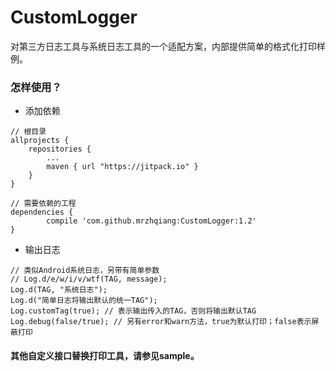 # CustomLogger
对第三方日志工具与系统日志工具的一个适配方案，内部提供简单的格式化打印样例。
### 怎样使用？
- 添加依赖
```
// 根目录
allprojects {
	repositories {
		...
		maven { url "https://jitpack.io" }
	}
}

// 需要依赖的工程
dependencies {
        compile 'com.github.mrzhqiang:CustomLogger:1.2'
}
```
- 输出日志
```
// 类似Android系统日志，另带有简单参数
// Log.d/e/w/i/v/wtf(TAG, message);
Log.d(TAG, "系统日志");
Log.d("简单日志将输出默认的统一TAG");
Log.customTag(true); // 表示输出传入的TAG，否则将输出默认TAG
Log.debug(false/true); // 另有error和warn方法，true为默认打印；false表示屏蔽打印
```
#### 其他自定义接口替换打印工具，请参见sample。
